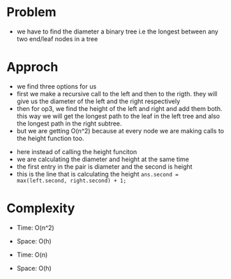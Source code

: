 # Problem
- we have to find the diameter a binary tree i.e the longest between any two end/leaf nodes in a tree

# Approch
- we find three options for us
- first we make a recursive call to the left and then to the rigth. they will give us the diameter of the left and the right respectively
- then for op3, we find the height of the left and right and add them both. this way we will get the longest path to the leaf in the left tree
  and also the longest path in the right subtree.
- but we are getting O(n^2) because at every node we are making calls to the height function too.

<!-- optimized approch -->
- here instead of calling the height funciton
- we are calculating the diameter and height at the same time 
- the first entry in the pair is diameter and the second is height
- this is the line that is calculating the height ``` ans.second = max(left.second, right.second) + 1; ```

# Complexity

- Time: O(n^2) 

- Space: O(h)

<!-- optimized approch -->

- Time: O(n) 

- Space: O(h)
